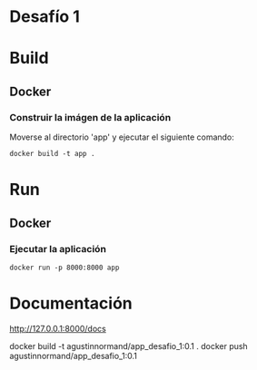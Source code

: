 # Desafío 1

# Build
## Docker
### Construir la imágen de la aplicación
Moverse al directorio 'app' y ejecutar el siguiente comando:
```
docker build -t app .
```

# Run
## Docker
### Ejecutar la aplicación
```
docker run -p 8000:8000 app
```

# Documentación
http://127.0.0.1:8000/docs

docker build -t agustinnormand/app_desafio_1:0.1 .
docker push agustinnormand/app_desafio_1:0.1